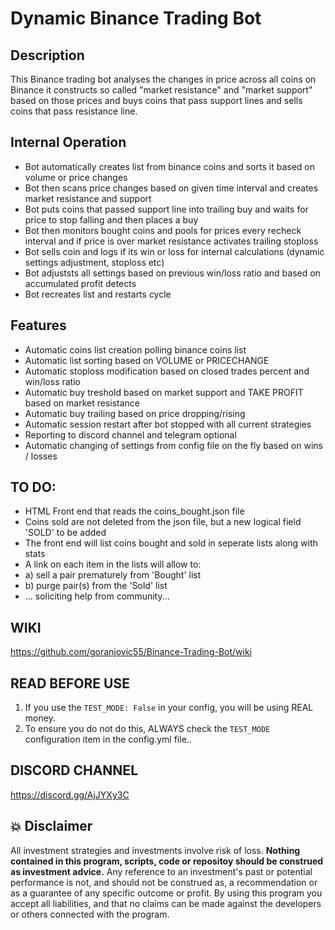 # Dynamic Binance Trading Bot

## Description
This Binance trading bot analyses the changes in price across all coins on Binance it constructs so called "market resistance" and "market support" based on those prices and buys coins that pass support lines and sells coins that pass resistance line.



## Internal Operation

- Bot automatically creates list from binance coins and sorts it based on volume or price changes
- Bot then scans price changes based on given time interval and creates market resistance and support
- Bot puts coins that passed support line into trailing buy and waits for price to stop falling and then places a buy
- Bot then monitors bought coins and pools for prices every recheck interval and if price is over market resistance
  activates trailing stoploss
- Bot sells coin and logs if its win or loss for internal calculations (dynamic settings adjustment, stoploss etc)
- Bot adjuststs all settings based on previous win/loss ratio and based on accumulated profit detects
- Bot recreates list and restarts cycle

## Features

- Automatic coins list creation polling binance coins list
- Automatic list sorting based on VOLUME or PRICECHANGE
- Automatic stoploss modification based on closed trades percent and win/loss ratio
- Automatic buy treshold based on market support and TAKE PROFIT based on market resistance
- Automatic buy trailing based on price dropping/rising
- Automatic session restart after bot stopped with all current strategies
- Reporting to discord channel and telegram optional
- Automatic changing of settings from config file on the fly based on wins / losses

## TO DO:
- HTML Front end that reads the coins_bought.json file
- Coins sold are not deleted from the json file, but a new logical field 'SOLD' to be added
- The front end will list coins bought and sold in seperate lists along with stats
- A link on each item in the lists will allow to:
-    a) sell a pair prematurely from 'Bought' list
-    b) purge pair(s) from the 'Sold' list
- ... soliciting help from community...

## WIKI
https://github.com/goranjovic55/Binance-Trading-Bot/wiki

## READ BEFORE USE
1. If you use the `TEST_MODE: False` in your config, you will be using REAL money.
2. To ensure you do not do this, ALWAYS check the `TEST_MODE` configuration item in the config.yml file..

## DISCORD CHANNEL
https://discord.gg/AjJYXy3C

## 💥 Disclaimer

All investment strategies and investments involve risk of loss.
**Nothing contained in this program, scripts, code or repositoy should be construed as investment advice.**
Any reference to an investment's past or potential performance is not,
and should not be construed as, a recommendation or as a guarantee of
any specific outcome or profit.
By using this program you accept all liabilities, and that no claims can be made against the developers or others connected with the program.

